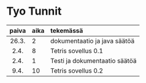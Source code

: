 # Tyo Tunnit

| paiva  | aika | tekemässä | 
| :-:  | :--- | :-------- |
| 26.3.| 2  | dokumentaatio ja java säätöä |
| 2.4. | 8  | Tetris sovellus 0.1 |
| 2.4. | 1  | Testi ja dokumentaatio säätöä |
| 9.4. | 10 | Tetris sovellus 0.2 |
